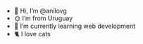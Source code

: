 - 🍑 Hi, I’m @anilovg
- 🌞 I’m from Uruguay
- 🌸 I’m currently learning web development
- 🐈‍ I love cats

<!---
anilovg/anilovg is a ✨ special ✨ repository because its `README.md` (this file) appears on your GitHub profile.
You can click the Preview link to take a look at your changes.
--->
